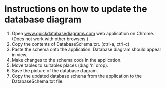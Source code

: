# Instructions on how to update the database diagram

1. Open www.quickdatabasediagrams.com web application on Chrome. (Does not work with other browsers.)
2. Copy the contents of DatabaseSchema.txt. (ctrl-a, ctrl-c)
3. Paste the schema onto the application. Database diagram should appear in view.
4. Make changes to the schema code in the application.
5. Move tables to suitables places (drag ‘n’ drop).
6. Save the picture of the database diagram.
7. Copy the updated database schema from the application to the DatabaseSchema.txt file.
